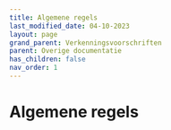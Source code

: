 ```yaml
---
title: Algemene regels
last_modified_date: 04-10-2023
layout: page
grand_parent: Verkenningsvoorschriften
parent: Overige documentatie
has_children: false
nav_order: 1
---
```


Algemene regels
===============

